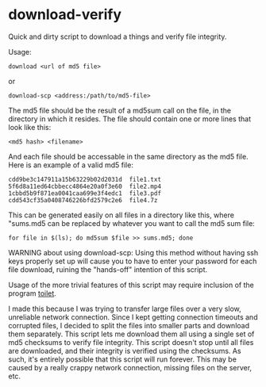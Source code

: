 download-verify
===============

Quick and dirty script to download a things and verify file integrity.

Usage:

	download <url of md5 file>

or

	download-scp <address:/path/to/md5-file>

The md5 file should be the result of a md5sum call on the file, in the directory in which it resides. The file should contain one or more lines that look like this:

	<md5 hash> <filename>

And each file should be accessable in the same directory as the md5 file. Here is an example of a valid md5 file:

	cdd9be3c147911a15b63229b02d2031d  file1.txt
	5f6d8a11ed64cbbecc4864e20a0f3e60  file2.mp4
	1cbbd5b9f871ea0041caa699e3f4edc1  file3.pdf
	cdd543cf35a0408746226bfd2579c2e6  file4.7z

This can be generated easily on all files in a directory like this, where "sums.md5 can be replaced by whatever you want to call the md5 sum file:

	for file in $(ls); do md5sum $file >> sums.md5; done

WARNING about using download-scp: Using this method without having ssh keys properly set up will cause you to have to enter your password for each file download, ruining the "hands-off" intention of this script.

Usage of the more trivial features of this script may require inclusion of the program <a href="http://caca.zoy.org/wiki/toilet">toilet</a>.

I made this because I was trying to transfer large files over a very slow, unreliable network connection. Since I kept getting connection timeouts and corrupted files, I decided to split the files into smaller parts and download them separately. This script lets me download them all using a single set of md5 checksums to verify file integrity. This script doesn't stop until all files are downloaded, and their integrity is verified using the checksums. As such, it's entirely possible that this script will run forever. This may be caused by a really crappy network connection, missing files on the server, etc.
